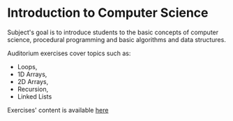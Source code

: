 # Introduction to Computer Science

Subject's goal is to introduce students to the basic concepts of computer science, procedural programming and basic algorithms and data structures.

Auditorium exercises cover topics such as:

- Loops,
- 1D Arrays,
- 2D Arrays,
- Recursion,
- Linked Lists

Exercises' content is available [here](https://github.com/AdrianSuliga/WDI/tree/main/00_Content)
